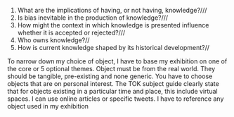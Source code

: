 
1. What are the implications of having, or not having, knowledge?///
4.  Is bias inevitable in the production of knowledge?///
10.  How might the context in which knowledge is presented influence whether it is accepted or rejected?///
13.  Who owns knowledge?//
15.  How is current knowledge shaped by its historical development?//


To narrow down my choice of object, I have to base my exhibition on one of the core or 5 optional themes. Object must be from the real world. They should be tangible, pre-existing and none generic. You have to choose objects that are on personal interest. The TOK subject guide clearly state that for objects existing in a particular time and place, this include virtual spaces. I can use online articles or specific tweets. I have to reference any object used in my exhibition


